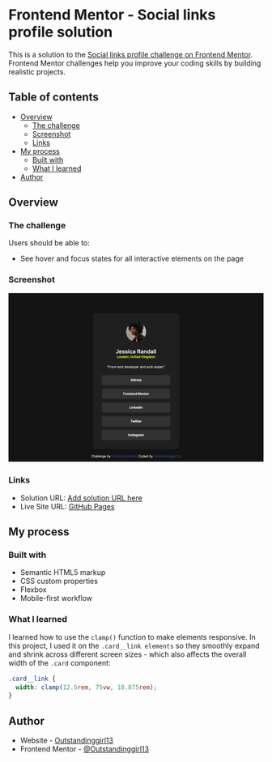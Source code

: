 # Frontend Mentor - Social links profile solution

This is a solution to the [Social links profile challenge on Frontend Mentor](https://www.frontendmentor.io/challenges/social-links-profile-UG32l9m6dQ). Frontend Mentor challenges help you improve your coding skills by building realistic projects. 

## Table of contents

- [Overview](#overview)
  - [The challenge](#the-challenge)
  - [Screenshot](#screenshot)
  - [Links](#links)
- [My process](#my-process)
  - [Built with](#built-with)
  - [What I learned](#what-i-learned)
- [Author](#author)

## Overview

### The challenge

Users should be able to:

- See hover and focus states for all interactive elements on the page

### Screenshot

![](assets/images/screenshot.png)

### Links

- Solution URL: [Add solution URL here](https://your-solution-url.com)
- Live Site URL: [GitHub Pages](https://outstandinggirl13.github.io/social-links-profile-main/)

## My process

### Built with

- Semantic HTML5 markup
- CSS custom properties
- Flexbox
- Mobile-first workflow

### What I learned

I learned how to use the ```clamp()``` function to make elements responsive.
In this project, I used it on the ```.card__link elements``` so they smoothly expand and shrink across different screen sizes - which also affects the overall width of the ```.card``` component:

```CSS
.card__link {
  width: clamp(12.5rem, 75vw, 18.875rem);
}
```

## Author

- Website - [Outstandinggirl13](https://github.com/Outstandinggirl13)
- Frontend Mentor - [@Outstandinggirl13](https://www.frontendmentor.io/profile/Outstandinggirl13)
